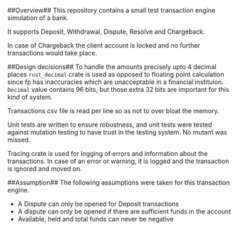 ##Overview##
This repository contains a small test transaction engine
simulation of a bank.

It supports Deposit, Withdrawal, Dispute, Resolve and Chargeback.

In case of Chargeback the client account is locked and no further
transactions would take place.

##Design decisions##
To handle the amounts precisely upto 4 decimal places `rust_decimal` crate
is used as opposed to floating point calculation since fp has inaccuracies
which are unacceptable in a financial instituion. `Decimal` value contains
96 bits, but those extra 32 bits are important for this kind of system.

Transactions csv file is read per line so as not to over bloat the memory.

Unit tests are written to ensure robustness, and unit tests were tested against
mutation testing to have trust in the testing system. No mutant was missed.

Tracing crate is used for logging of errors and information about the transactions.
In case of an error or warning, it is logged and the transaction is ignored and moved
on.

##Assumption##
The following assumptions were taken for this transaction engine.
 * A Dispute can only be opened for Deposit transactions
 * A dispute can only be opened if there are sufficient funds in the account
 * Available, held and total funds can never be negative